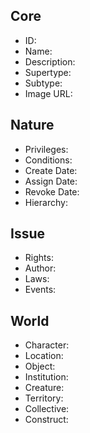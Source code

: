 ## Core
- <span class="text-field" data-tooltip="Text">ID</span>:
- <span class="text-field" data-tooltip="Text">Name</span>:
- <span class="text-field" data-tooltip="Text">Description</span>:
- <span class="text-field" data-tooltip="Text">Supertype</span>:
- <span class="text-field" data-tooltip="Text">Subtype</span>:
- <span class="text-field" data-tooltip="Text">Image URL</span>:

## Nature
- <span class="text-field" data-tooltip="Text">Privileges</span>:
- <span class="text-field" data-tooltip="Text">Conditions</span>:
- <span class="number-field" data-tooltip="Number">Create Date</span>:
- <span class="number-field" data-tooltip="Number">Assign Date</span>:
- <span class="number-field" data-tooltip="Number">Revoke Date</span>:
- <span class="number-field" data-tooltip="Number">Hierarchy</span>:

## Issue
- <span class="text-field" data-tooltip="Text">Rights</span>:
- <span class="link-field" data-tooltip="Single Institution">Author</span>:
- <span class="reverse-link-field" data-tooltip="Multi Law">Laws</span>:
- <span class="reverse-link-field" data-tooltip="Multi Event">Events</span>:

## World
- <span class="link-field" data-tooltip="Single Character">Character</span>:
- <span class="link-field" data-tooltip="Single Location">Location</span>:
- <span class="link-field" data-tooltip="Single Object">Object</span>:
- <span class="link-field" data-tooltip="Single Institution">Institution</span>:
- <span class="link-field" data-tooltip="Single Creature">Creature</span>:
- <span class="link-field" data-tooltip="Single Territory">Territory</span>:
- <span class="link-field" data-tooltip="Single Collective">Collective</span>:
- <span class="link-field" data-tooltip="Single Construct">Construct</span>:

